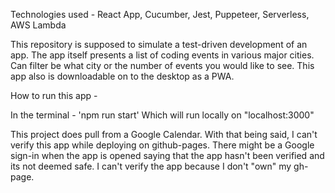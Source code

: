 Technologies used - React App, Cucumber, Jest, Puppeteer, Serverless,
AWS Lambda

This repository is supposed to simulate a test-driven development of an app. The app itself presents a list of coding events in various major cities. Can filter be what city or the number of events you would like to see. This app also is downloadable on to the desktop as a PWA.

How to run this app -

In the terminal - 'npm run start'
Which will run locally on "localhost:3000"

This project does pull from a Google Calendar. With that being said, I can't verify this app while deploying on github-pages. There might be a Google sign-in when the app is opened saying that the app hasn't been verified and its not deemed safe. I can't verify the app because I don't "own" my gh-page.
